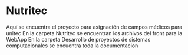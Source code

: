 # Nutritec
Aquí se encuentra el proyecto para asignación de campos médicos para unitec
En la carpeta Nutritec se encuentran los archivos del front para la WebApp
En la carpeta Desarrollo de proyectos de sistemas computacionales se encuentra toda la documentacion
